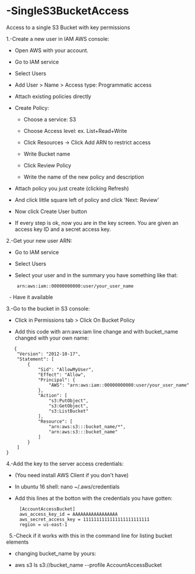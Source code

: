 # -SingleS3BucketAccess

Access to a single S3 Bucket with key permissions


1.-Create a new user in IAM AWS console:

   - Open AWS with your account.
   
   - Go to IAM service
   
   - Select Users
   
   - Add User > Name > Access type: Programmatic access
   
   - Attach existing policies directly 
   
   - Create Policy:
   
     - Choose a service: S3
     
     - Choose Access level: ex. List+Read+Write
     
     - Click Resources -> Click Add ARN to restrict access
     
     - Write Bucket name
     
     - Click Review Policy
     
     - Write the name of the new policy and description
     
  - Attach policy you just create (clicking Refresh)
  
  - And click little square left of policy and click 'Next: Review'
  
  - Now click Create User button
  
  - If every step is ok, now you are in the key screen. You are given an access key ID and a 
secret access key.

2.-Get your new user ARN:

   - Go to IAM service
   
   - Select Users
   
   - Select your user and in the summary you have something like that:
   
```
    arn:aws:iam::00000000000:user/your_user_name
````

   - Have it available

3.-Go to the bucket in S3 console:

   - Click in Permissions tab > Click On Bucket Policy
   
   - Add this code with arn:aws:iam line change and with bucket_name changed with your own name:
   
```
   {
    "Version": "2012-10-17",
    "Statement": [
        {
            "Sid": "AllowMyUser",
            "Effect": "Allow",
            "Principal": {
                "AWS": "arn:aws:iam::00000000000:user/your_user_name"
            },
            "Action": [
                "s3:PutObject",
                "s3:GetObject",
                "s3:ListBucket"
            ],
            "Resource": [
                "arn:aws:s3:::bucket_name/*",
                "arn:aws:s3:::bucket_name"
            ]
        }
    ]
}
```

4.-Add the key to the server access credentials:

   - (You need install AWS Client if you don't have)
   
   - In ubuntu 16 shell: nano ~/.aws/credentials
   
   - Add this lines at the botton with the credentials you have gotten:
   
```
     [AccountAccessBucket]
     aws_access_key_id = AAAAAAAAAAAAAAAAA
     aws_secret_access_key = 1111111111111111111111111
     region = us-east-1
```
  
5.-Check if it works with this in the command line for listing bucket elements

   - changing bucket_name by yours:
   
   - aws s3 ls s3://bucket_name --profile AccountAccessBucket 
   
  
     
